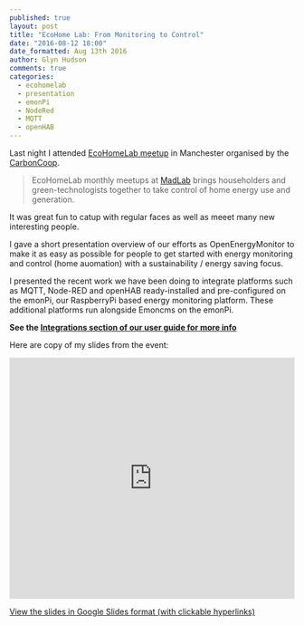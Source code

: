 ```yaml
---
published: true
layout: post
title: "EcoHome Lab: From Monitoring to Control"
date: "2016-08-12 18:00"
date_formatted: Aug 13th 2016
author: Glyn Hudson
comments: true
categories:
  - ecohomelab
  - presentation
  - emonPi
  - NodeRed
  - MQTT
  - openHAB
---
```


Last night I attended [EcoHomeLab meetup](https://www.meetup.com/Eco-Home-Lab-Manchester/events/230714252/) in Manchester organised by the [CarbonCoop](http://carbon.coop/).

>EcoHomeLab monthly meetups at [MadLab](https://madlab.org.uk/) brings householders and green-technologists together to take control of home energy use and generation.

It was great fun to catup with regular faces as well as meeet many new interesting people.

I gave a short presentation overview of our efforts as OpenEnergyMonitor to make it as easy as possible for people to get started with energy monitoring and control (home auomation) with a sustainability / energy saving focus.

I presented the recent work we have been doing to integrate platforms such as MQTT, Node-RED and openHAB ready-installed and pre-configured on the emonPi, our RaspberryPi based energy monitoring platform. These additional platforms run alongside Emoncms on the emonPi.

**See the [Integrations section of our user guide for more info](http://guide.openenergymonitor.org/integrations/)**

Here are copy of my slides from the event:

<iframe src="https://docs.google.com/presentation/d/1qSaxiB2tAgMe3ehQ08E9_r340y9HgHUOYvyUvsHd55I/embed?start=false&loop=false&delayms=10000" frameborder="0" width="529" height="426" allowfullscreen="true" mozallowfullscreen="true" webkitallowfullscreen="true" style="max-width: 100%;"></iframe>

[View the slides in Google Slides format (with clickable hyperlinks)](https://docs.google.com/presentation/d/1qSaxiB2tAgMe3ehQ08E9_r340y9HgHUOYvyUvsHd55I/edit?usp=sharing)


